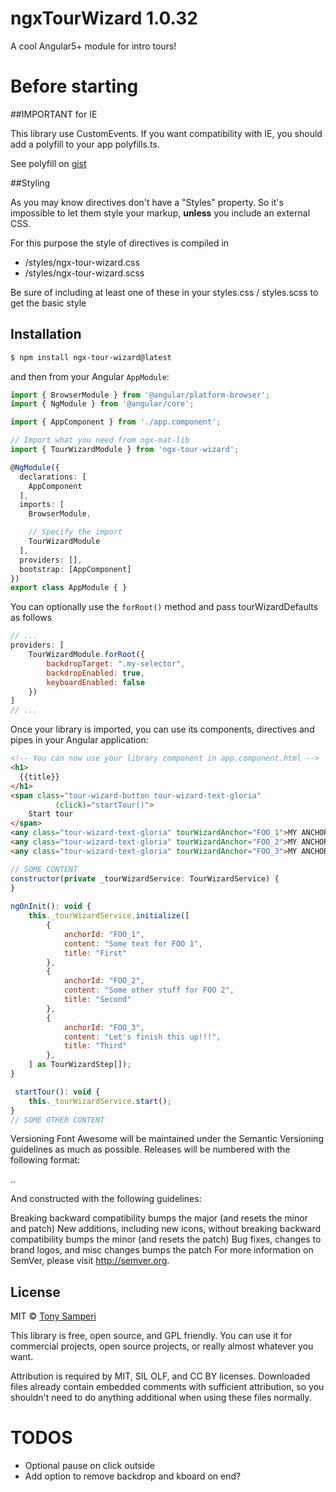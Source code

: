 # ngxTourWizard 1.0.32

A cool Angular5+ module for intro tours!

# Before starting

##IMPORTANT for IE

This library use CustomEvents. If you want compatibility with IE,
you should add a polyfill to your app polyfills.ts.

See polyfill on [gist](https://gist.github.com/tonysamperi/0e73f8489000e8261600a92af92748c1)

##Styling

As you may know directives don't have a "Styles" property.
So it's impossible to let them style your markup,
**unless** you include an external CSS.

For this purpose the style of directives is compiled in

* /styles/ngx-tour-wizard.css
* /styles/ngx-tour-wizard.scss

Be sure of including at least one of these in your styles.css / styles.scss
to get the basic style

## Installation

```bash
$ npm install ngx-tour-wizard@latest
```

and then from your Angular `AppModule`:

```typescript
import { BrowserModule } from '@angular/platform-browser';
import { NgModule } from '@angular/core';

import { AppComponent } from './app.component';

// Import what you need from ngx-mat-lib
import { TourWizardModule } from 'ngx-tour-wizard';

@NgModule({
  declarations: [
    AppComponent
  ],
  imports: [
    BrowserModule,

    // Specify the import
    TourWizardModule
  ],
  providers: [],
  bootstrap: [AppComponent]
})
export class AppModule { }
```

You can optionally use the `forRoot()` method and pass tourWizardDefaults as follows

```js
// ...
providers: [
    TourWizardModule.forRoot({
        backdropTarget: ".my-selector",
        backdropEnabled: true,
        keyboardEnabled: false
    })
]
// ...
```

Once your library is imported, you can use its components, directives and pipes in your Angular application:

```html
<!-- You can now use your library component in app.component.html -->
<h1>
  {{title}}
</h1>
<span class="tour-wizard-button tour-wizard-text-gloria"
          (click)="startTour()">
    Start tour
</span>
<any class="tour-wizard-text-gloria" tourWizardAnchor="FOO_1">MY ANCHOR 1 </any>
<any class="tour-wizard-text-gloria" tourWizardAnchor="FOO_2">MY ANCHOR 2 </any>
<any class="tour-wizard-text-gloria" tourWizardAnchor="FOO_3">MY ANCHOR 3</any>
```

```js
// SOME CONTENT
constructor(private _tourWizardService: TourWizardService) {
}
    
ngOnInit(): void {
    this._tourWizardService.initialize([
        {
            anchorId: "FOO_1",
            content: "Some text for FOO 1",
            title: "First"
        },
        {
            anchorId: "FOO_2",
            content: "Some other stuff for FOO 2",
            title: "Second"
        },
        {
            anchorId: "FOO_3",
            content: "Let's finish this up!!!",
            title: "Third"
        },
    ] as TourWizardStep[]);
}

 startTour(): void {
    this._tourWizardService.start();
}
// SOME OTHER CONTENT
```

Versioning
Font Awesome will be maintained under the Semantic Versioning guidelines as much as possible. Releases will be numbered with the following format:

<major>.<minor>.<patch>

And constructed with the following guidelines:

Breaking backward compatibility bumps the major (and resets the minor and patch)
New additions, including new icons, without breaking backward compatibility bumps the minor (and resets the patch)
Bug fixes, changes to brand logos, and misc changes bumps the patch
For more information on SemVer, please visit http://semver.org.

## License

MIT © [Tony Samperi](mailto:github@tonysamperi.it)

This library is free, open source, and GPL friendly. You can use it for
commercial projects, open source projects, or really almost whatever you want.

Attribution is required by MIT, SIL OLF, and CC BY licenses. Downloaded files already
contain embedded comments with sufficient
attribution, so you shouldn't need to do anything additional when using these
files normally.

# TODOS
* Optional pause on click outside
* Add option to remove backdrop and kboard on end?
